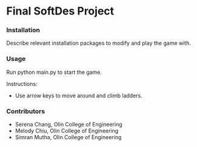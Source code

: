 # Final SoftDes Project

### Installation
Describe relevant installation packages to modify and play the game with.

### Usage
Run python main.py to start the game.

Instructions:

* Use arrow keys to move around and climb ladders.

### Contributors
- Serena Chang, Olin College of Engineering
- Melody Chiu, Olin College of Engineering
- Simran Mutha, Olin College of Engineering
